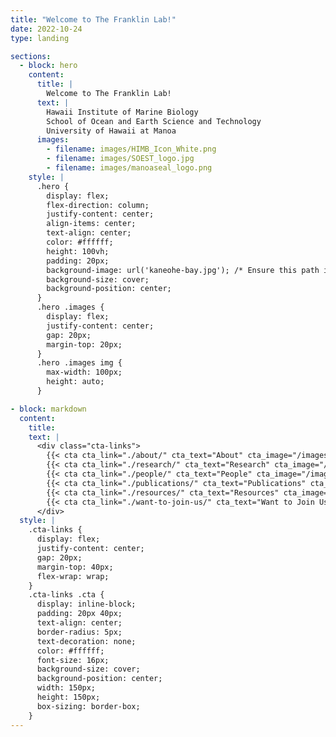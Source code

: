 ```yaml
---
title: "Welcome to The Franklin Lab!"
date: 2022-10-24
type: landing

sections:
  - block: hero
    content:
      title: |
        Welcome to The Franklin Lab!
      text: |
        Hawaii Institute of Marine Biology  
        School of Ocean and Earth Science and Technology  
        University of Hawaii at Manoa
      images: 
        - filename: images/HIMB_Icon_White.png
        - filename: images/SOEST_logo.jpg
        - filename: images/manoaseal_logo.png
    style: |
      .hero {
        display: flex;
        flex-direction: column;
        justify-content: center;
        align-items: center;
        text-align: center;
        color: #ffffff;
        height: 100vh;
        padding: 20px;
        background-image: url('kaneohe-bay.jpg'); /* Ensure this path is correct */
        background-size: cover;
        background-position: center;
      }
      .hero .images {
        display: flex;
        justify-content: center;
        gap: 20px;
        margin-top: 20px;
      }
      .hero .images img {
        max-width: 100px;
        height: auto;
      }

- block: markdown
  content:
    title:
    text: |
      <div class="cta-links">
        {{< cta cta_link="./about/" cta_text="About" cta_image="/images/Papio.jpeg" >}}
        {{< cta cta_link="./research/" cta_text="Research" cta_image="/images/Papio.jpeg" >}}
        {{< cta cta_link="./people/" cta_text="People" cta_image="/images/Papio.jpeg" >}}
        {{< cta cta_link="./publications/" cta_text="Publications" cta_image="/images/Papio.jpeg" >}}
        {{< cta cta_link="./resources/" cta_text="Resources" cta_image="/images/Papio.jpeg" >}}
        {{< cta cta_link="./want-to-join-us/" cta_text="Want to Join Us?" cta_image="/images/Papio.jpeg" >}}
      </div>
  style: |
    .cta-links {
      display: flex;
      justify-content: center;
      gap: 20px;
      margin-top: 40px;
      flex-wrap: wrap;
    }
    .cta-links .cta {
      display: inline-block;
      padding: 20px 40px;
      text-align: center;
      border-radius: 5px;
      text-decoration: none;
      color: #ffffff;
      font-size: 16px;
      background-size: cover;
      background-position: center;
      width: 150px;
      height: 150px;
      box-sizing: border-box;
    }
---
```


